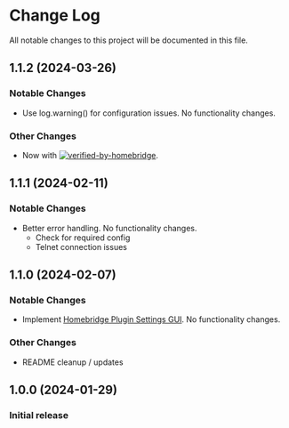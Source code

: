 
# Change Log

All notable changes to this project will be documented in this file.

## 1.1.2 (2024-03-26)

### Notable Changes

* Use log.warning() for configuration issues. No functionality changes.

### Other Changes

* Now with [![verified-by-homebridge](https://badgen.net/badge/homebridge/verified/purple)](https://github.com/homebridge/homebridge/wiki/Verified-Plugins).

## 1.1.1 (2024-02-11)

### Notable Changes

* Better error handling. No functionality changes.
  * Check for required config
  * Telnet connection issues

## 1.1.0 (2024-02-07)

### Notable Changes

* Implement [Homebridge Plugin Settings GUI](https://developers.homebridge.io/#/config-schema). No functionality changes.

### Other Changes

* README cleanup / updates

## 1.0.0 (2024-01-29)

### Initial release
